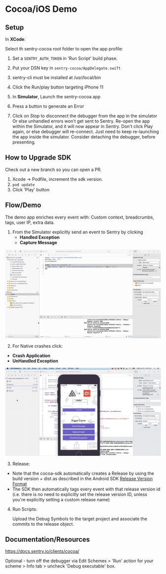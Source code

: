 # Cocoa/iOS Demo

## Setup

In **XCode**:

Select th sentry-cocoa root folder to open the app profile:

1. Set a `SENTRY_AUTH_TOKEN` in 'Run Script' build phase.

2. Put your DSN key in `sentry-cocoa/AppDelegate.swift`

2. sentry-cli must be installed at /usr/local/bin

3. Click the Run/play button targeting iPhone 11

4. In **Simulator**, Launch the sentry-cocoa app

5. Press a button to generate an Error

4. Click on Stop to disconnect the debugger from the app in the simulator  
Or else unhandled errors won't get sent to Sentry. Re-open the app within the Simulator, and it will now appear in Sentry. Don't click Play again, or else debugger will re-connect. Just need to keep re-launching the app inside the simulator. Consider detaching the debugger, before presenting.

## How to Upgrade SDK
Check out a new branch so you can open a PR.    
1. Xcode -> Podfile, increment the sdk version.
2. `pod update`
2. Click 'Play' button

## Flow/Demo

The demo app enriches every event with: Custom context, breadcrumbs, tags, user IP, extra data.

1. From the Simulator explicitly send an event to Sentry by clicking
    - **Handled Exception**
    - **Capture Message**

![Send Message](cocoa-send-message.gif)

2. For Native crashes click:

- **Crash Application**
- **UnHandled Exception**

![Native Crash / Runtime Error](cocoa-native-crash.gif)

3. Release:

- Note that the cocoa-sdk automatically creates a Release by using the build version + dist as described in the Android SDK [Release Version Format](https://docs.sentry.io/platforms/android/#release-version-format) 
- The SDK then automatically tags every event with that release version id (i.e. there is no need to explicitly set the release version ID, unless you're explicitly setting a custom release name)

4. Run Scripts:
    
    Upload the Debug Symbols to the target project and associate the commits to the release object.

## Documentation/Resources

https://docs.sentry.io/clients/cocoa/

Optional - turn off the debugger via Edit Schemes > 'Run' action for your scheme > Info tab > uncheck 'Debug executable' box.
